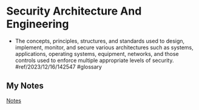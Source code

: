 # Security Architecture And Engineering
- The concepts, principles, structures, and standards used to design, implement, monitor, and secure various architectures such as systems, applications, operating systems, equipment, networks, and those controls used to enforce multiple appropriate levels of security. #ref/2023/12/16/142547 #glossary
## My Notes
[Notes](mynotes/security-architecture-and-engineering-notes.md)
